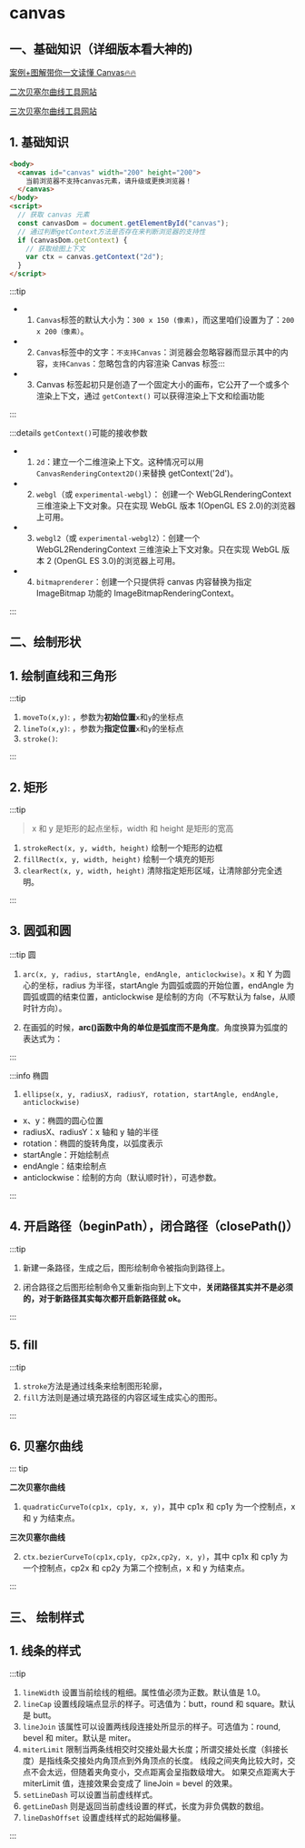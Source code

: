 # canvas

<script setup>
  import CanvasDemo from './components/canvasDemo.vue'
</script>

## 一、基础知识（详细版本看大神的)

[案例+图解带你一文读懂 Canvas🔥🔥](https://juejin.cn/post/7119495608938790942)

[二次贝塞尔曲线工具网站](http://blogs.sitepointstatic.com/examples/tech/canvas-curves/quadratic-curve.html)

[三次贝塞尔曲线工具网站](http://blogs.sitepointstatic.com/examples/tech/canvas-curves/bezier-curve.html)

## 1. 基础知识

```html
<body>
  <canvas id="canvas" width="200" height="200">
    当前浏览器不支持canvas元素，请升级或更换浏览器！
  </canvas>
</body>
<script>
  // 获取 canvas 元素
  const canvasDom = document.getElementById("canvas");
  // 通过判断getContext方法是否存在来判断浏览器的支持性
  if (canvasDom.getContext) {
    // 获取绘图上下文
    var ctx = canvas.getContext("2d");
  }
</script>
```

:::tip

- 1. `Canvas`标签的默认大小为：`300 x 150 (像素)`，而这里咱们设置为了：`200 x 200（像素）`。

- 2. `Canvas`标签中的文字：`不支持Canvas`：浏览器会忽略容器而显示其中的内容，`支持Canvas`：忽略包含的内容渲染 Canvas 标签:::

- 3. Canvas 标签起初只是创造了一个固定大小的画布，它公开了一个或多个渲染上下文，通过 `getContext()` 可以获得渲染上下文和绘画功能

:::

:::details `getContext()`可能的接收参数

- 1. `2d`：建立一个二维渲染上下文。这种情况可以用 `CanvasRenderingContext2D()`来替换 getContext('2d')。
- 2. `webgl`（或 `experimental-webgl`）： 创建一个 WebGLRenderingContext 三维渲染上下文对象。只在实现 WebGL 版本 1(OpenGL ES 2.0)的浏览器上可用。
- 3. `webgl2`（或 `experimental-webgl2`）：创建一个 WebGL2RenderingContext 三维渲染上下文对象。只在实现 WebGL 版本 2 (OpenGL ES 3.0)的浏览器上可用。
- 4. `bitmaprenderer`：创建一个只提供将 canvas 内容替换为指定 ImageBitmap 功能的 ImageBitmapRenderingContext。

:::

## 二、绘制形状

<CanvasDemo></CanvasDemo>

## 1. 绘制直线和三角形

:::tip

1. `moveTo(x,y)`: <my-text text=" 设置初始位置"/>，参数为**初始位置**`x`和`y`的坐标点
2. `lineTo(x,y)`: <my-text text=" 绘制一条从初始位置到指定位置的直线"/>，参数为**指定位置**`x`和`y`的坐标点
3. `stroke()`: <my-text text=" 通过线条来绘制图形轮廓"/>

:::

## 2. 矩形

:::tip

> x 和 y 是矩形的起点坐标，width 和 height 是矩形的宽高

1. `strokeRect(x, y, width, height)` 绘制一个矩形的边框
2. `fillRect(x, y, width, height)` 绘制一个填充的矩形
3. `clearRect(x, y, width, height)` 清除指定矩形区域，让清除部分完全透明。

:::

## 3. 圆弧和圆

:::tip 圆

1. `arc(x, y, radius, startAngle, endAngle, anticlockwise)`。x 和 Y 为圆心的坐标，radius 为半径，startAngle 为圆弧或圆的开始位置，endAngle 为圆弧或圆的结束位置，anticlockwise 是绘制的方向（不写默认为 false，从顺时针方向）。

2. 在画弧的时候，**arc()函数中角的单位是弧度而不是角度**。角度换算为弧度的表达式为：<my-text text="弧度=(Math.PI/180)*角度。"/>

:::

:::info 椭圆

1. `ellipse(x, y, radiusX, radiusY, rotation, startAngle, endAngle, anticlockwise)`

- x、y：椭圆的圆心位置
- radiusX、radiusY：x 轴和 y 轴的半径
- rotation：椭圆的旋转角度，以弧度表示
- startAngle：开始绘制点
- endAngle：结束绘制点
- anticlockwise：绘制的方向（默认顺时针），可选参数。

:::

## 4. 开启路径（beginPath），闭合路径（closePath()）

:::tip

1. 新建一条路径，生成之后，图形绘制命令被指向到路径上。

2. 闭合路径之后图形绘制命令又重新指向到上下文中，**关闭路径其实并不是必须的，对于新路径其实每次都开启新路径就 ok。**

:::

## 5. fill

:::tip

1. `stroke`方法是通过线条来绘制图形轮廓，
2. `fill`方法则是通过填充路径的内容区域生成实心的图形。

:::

## 6. 贝塞尔曲线

::: tip

**二次贝塞尔曲线**

1. `quadraticCurveTo(cp1x, cp1y, x, y)`，其中 cp1x 和 cp1y 为一个控制点，x 和 y 为结束点。

**三次贝塞尔曲线**

2. `ctx.bezierCurveTo(cp1x,cp1y, cp2x,cp2y, x, y)`，其中 cp1x 和 cp1y 为一个控制点，cp2x 和 cp2y 为第二个控制点，x 和 y 为结束点。

:::

## 三、 绘制样式

## 1. 线条的样式

:::tip

1. `lineWidth` 设置当前绘线的粗细。属性值必须为正数。默认值是 1.0。
2. `lineCap` 设置线段端点显示的样子。可选值为：butt，round 和 square。默认是 butt。
3. `lineJoin` 该属性可以设置两线段连接处所显示的样子。可选值为：round, bevel 和 miter。默认是 miter。
4. `miterLimit` 限制当两条线相交时交接处最大长度；所谓交接处长度（斜接长度）是指线条交接处内角顶点到外角顶点的长度。
   线段之间夹角比较大时，交点不会太远，但随着夹角变小，交点距离会呈指数级增大。
   如果交点距离大于 miterLimit 值，连接效果会变成了 lineJoin = bevel 的效果。
5. `setLineDash` 可以设置当前虚线样式。<my-text text="设置奇数，setLineDash 会复制一份数组补全为偶数"/>
6. `getLineDash` 则是返回当前虚线设置的样式，长度为非负偶数的数组。
7. `lineDashOffset` 设置虚线样式的起始偏移量。

:::
